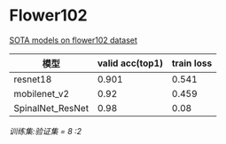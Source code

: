 # Flower102 


[SOTA models on flower102 dataset]( https://paperswithcode.com/sota/image-classification-on-flowers-102)

|  模型   | valid acc(top1)  | train loss|
|  ----  | ----  | ---- |
| resnet18  | 0.901 |0.541|
| mobilenet_v2  | 0.92 |0.459|
| SpinalNet_ResNet  | 0.98 |0.08|


*训练集:验证集 = 8 :2* 
